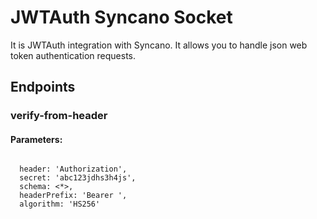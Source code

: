 # JWTAuth Syncano Socket

It is JWTAuth integration with Syncano. It allows you to handle json web token authentication requests.

## Endpoints

### verify-from-header

#### Parameters:
```

  header: 'Authorization',
  secret: 'abc123jdhs3h4js',
  schema: <*>,
  headerPrefix: 'Bearer ',
  algorithm: 'HS256'
```

